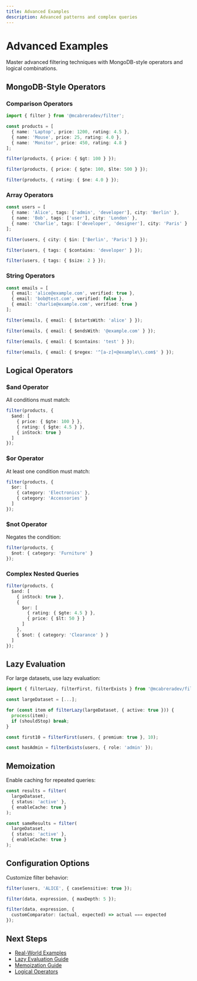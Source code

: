 ```yaml
---
title: Advanced Examples
description: Advanced patterns and complex queries
---
```


# Advanced Examples

Master advanced filtering techniques with MongoDB-style operators and logical combinations.

## MongoDB-Style Operators

### Comparison Operators

```typescript
import { filter } from '@mcabreradev/filter';

const products = [
  { name: 'Laptop', price: 1200, rating: 4.5 },
  { name: 'Mouse', price: 25, rating: 4.0 },
  { name: 'Monitor', price: 450, rating: 4.8 }
];

filter(products, { price: { $gt: 100 } });

filter(products, { price: { $gte: 100, $lte: 500 } });

filter(products, { rating: { $ne: 4.0 } });
```

### Array Operators

```typescript
const users = [
  { name: 'Alice', tags: ['admin', 'developer'], city: 'Berlin' },
  { name: 'Bob', tags: ['user'], city: 'London' },
  { name: 'Charlie', tags: ['developer', 'designer'], city: 'Paris' }
];

filter(users, { city: { $in: ['Berlin', 'Paris'] } });

filter(users, { tags: { $contains: 'developer' } });

filter(users, { tags: { $size: 2 } });
```

### String Operators

```typescript
const emails = [
  { email: 'alice@example.com', verified: true },
  { email: 'bob@test.com', verified: false },
  { email: 'charlie@example.com', verified: true }
];

filter(emails, { email: { $startsWith: 'alice' } });

filter(emails, { email: { $endsWith: '@example.com' } });

filter(emails, { email: { $contains: 'test' } });

filter(emails, { email: { $regex: '^[a-z]+@example\\.com$' } });
```

## Logical Operators

### $and Operator

All conditions must match:

```typescript
filter(products, {
  $and: [
    { price: { $gte: 100 } },
    { rating: { $gte: 4.5 } },
    { inStock: true }
  ]
});
```

### $or Operator

At least one condition must match:

```typescript
filter(products, {
  $or: [
    { category: 'Electronics' },
    { category: 'Accessories' }
  ]
});
```

### $not Operator

Negates the condition:

```typescript
filter(products, {
  $not: { category: 'Furniture' }
});
```

### Complex Nested Queries

```typescript
filter(products, {
  $and: [
    { inStock: true },
    {
      $or: [
        { rating: { $gte: 4.5 } },
        { price: { $lt: 50 } }
      ]
    },
    { $not: { category: 'Clearance' } }
  ]
});
```

## Lazy Evaluation

For large datasets, use lazy evaluation:

```typescript
import { filterLazy, filterFirst, filterExists } from '@mcabreradev/filter';

const largeDataset = [...];

for (const item of filterLazy(largeDataset, { active: true })) {
  process(item);
  if (shouldStop) break;
}

const first10 = filterFirst(users, { premium: true }, 10);

const hasAdmin = filterExists(users, { role: 'admin' });
```

## Memoization

Enable caching for repeated queries:

```typescript
const results = filter(
  largeDataset,
  { status: 'active' },
  { enableCache: true }
);

const sameResults = filter(
  largeDataset,
  { status: 'active' },
  { enableCache: true }
);
```

## Configuration Options

Customize filter behavior:

```typescript
filter(users, 'ALICE', { caseSensitive: true });

filter(data, expression, { maxDepth: 5 });

filter(data, expression, {
  customComparator: (actual, expected) => actual === expected
});
```

## Next Steps

- [Real-World Examples](/examples/real-world)
- [Lazy Evaluation Guide](/guide/lazy-evaluation)
- [Memoization Guide](/guide/memoization)
- [Logical Operators](/guide/logical-operators)

